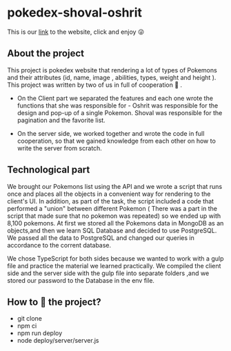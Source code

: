 # pokedex-shoval-oshrit

This is our [link](https://pokedex-shoval.herokuapp.com/) to the website, click and enjoy :stuck_out_tongue_winking_eye:

## About the project
This project is pokedex website that rendering a lot of types of Pokemons and their attributes (id, name, image , abilities, types, weight and height ).
This project was written by two of us in full of cooperation :dancers: .

- On the Client part we separated the features and each one wrote the functions that she was responsible for -
Oshrit was responsible for the design and pop-up of a single Pokemon.
Shoval was responsible for the pagination and the favorite list.

- On the server side, we worked together and wrote the code in full cooperation, 
so that we gained knowledge from each other on how to write the server from scratch.

## Technological part
We brought our Pokemons list using the API and we wrote a script that runs once and places all the objects in a convenient way for rendering to the client's UI.
In addition, as part of the task, the script included a code that performed a "union" between different Pokemon (
  There was a part in the script that made sure that no pokemon was repeated) so we ended up with 8,100 pokemons.
At first we stored all the Pokemons data in MongoDB as an objects,and then we learn SQL Database and decided to use PostgreSQL.
We passed all the data to PostgreSQL and changed our queries in accordance to the corrent database.


We chose TypeScript for both sides because we wanted to work with a gulp file and practice the material we learned practically.
We compiled the client side and the server side with the gulp file into separate folders ,and we stored our password to the Database in the env file.

## How to :runner: the project?
- git clone
- npm ci
- npm run deploy
- node deploy/server/server.js
